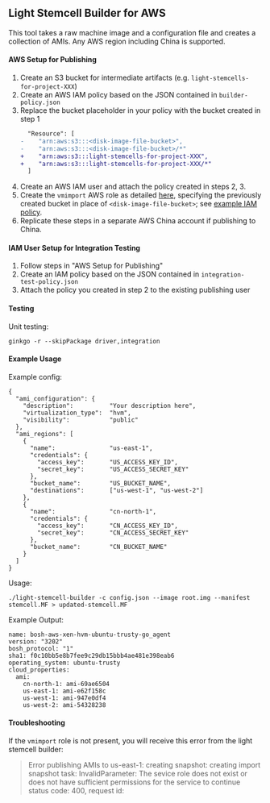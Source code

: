 ## Light Stemcell Builder for AWS

This tool takes a raw machine image and a configuration file and creates a collection of AMIs.
Any AWS region including China is supported.

#### AWS Setup for Publishing

1. Create an S3 bucket for intermediate artifacts (e.g. `light-stemcells-for-project-XXX`)
1. Create an AWS IAM policy based on the JSON contained in `builder-policy.json`
1. Replace the bucket placeholder in your policy with the bucket created in step 1
    ```diff
      "Resource": [
    -    "arn:aws:s3:::<disk-image-file-bucket>",
    -    "arn:aws:s3:::<disk-image-file-bucket>/*"
    +    "arn:aws:s3:::light-stemcells-for-project-XXX",
    +    "arn:aws:s3:::light-stemcells-for-project-XXX/*"
      ]
    ```
1. Create an AWS IAM user and attach the policy created in steps 2, 3.
1. Create the `vmimport` AWS role as detailed [here](http://docs.aws.amazon.com/AWSEC2/latest/UserGuide/VMImportPrerequisites.html#iam-permissions-image), specifying the previously created bucket in place of `<disk-image-file-bucket>`; see [example IAM policy](iam-policy.json).
1. Replicate these steps in a separate AWS China account if publishing to China.

#### IAM User Setup for Integration Testing

1. Follow steps in "AWS Setup for Publishing"
1. Create an IAM policy based on the JSON contained in `integration-test-policy.json`
1. Attach the policy you created in step 2 to the existing publishing user

#### Testing

Unit testing:
```
ginkgo -r --skipPackage driver,integration
```

#### Example Usage

Example config:
```
{
  "ami_configuration": {
    "description":          "Your description here",
    "virtualization_type":  "hvm",
    "visibility":           "public"
  },
  "ami_regions": [
    {
      "name":               "us-east-1",
      "credentials": {
        "access_key":       "US_ACCESS_KEY_ID",
        "secret_key":       "US_ACCESS_SECRET_KEY"
      },
      "bucket_name":        "US_BUCKET_NAME",
      "destinations":       ["us-west-1", "us-west-2"]
    },
    {
      "name":               "cn-north-1",
      "credentials": {
        "access_key":       "CN_ACCESS_KEY_ID",
        "secret_key":       "CN_ACCESS_SECRET_KEY"
      },
      "bucket_name":        "CN_BUCKET_NAME"
    }
  ]
}
```

Usage:
```
./light-stemcell-builder -c config.json --image root.img --manifest stemcell.MF > updated-stemcell.MF
```

Example Output:
```
name: bosh-aws-xen-hvm-ubuntu-trusty-go_agent
version: "3202"
bosh_protocol: "1"
sha1: f0c10bb5e8b7fee9c29db15bbb4ae481e398eab6
operating_system: ubuntu-trusty
cloud_properties:
  ami:
    cn-north-1: ami-69ae6504
    us-east-1: ami-e62f158c
    us-west-1: ami-947e0df4
    us-west-2: ami-54328238
```

#### Troubleshooting

If the `vmimport` role is not present, you will receive this error from the light stemcell builder:

> Error publishing AMIs to us-east-1: creating snapshot: creating import snapshot task: InvalidParameter: The sevice role <vmimport> does not exist or does not have sufficient permissions for the service to continue
	status code: 400, request id:
